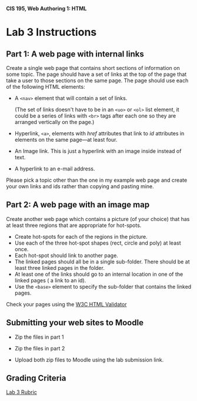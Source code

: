**CIS 195, Web Authoring 1: HTML**

# Lab 3 Instructions



## Part 1: A web page with internal links

Create a single web page that contains short sections of information on some topic. The page should have a set of links at the top of the page that take a user to those sections on the same page. The page should use each of the following HTML elements:

- A `<nav>` element that will contain a set of links. 

  (The set of links doesn't have to be in an `<uo>` or `<ol>` list element, it could be a series of links with `<br>` tags after each one so they are arranged vertically on the page.)

- Hyperlink, `<a>`, elements with *href* attributes that link to *id* attributes in elements on the same page&mdash;at least four.

- An Image link. This is just a hyperlink with an image inside instead of text.

- A hyperlink to an e-mail address.

Please pick a topic other than the one in my example web page and create your own links and ids rather than copying and pasting mine.

## Part 2: A web page with an image map

Create another web page which contains a picture (of your choice) that has at least three regions that are appropriate for hot-spots.  

- Create hot-spots for each of the regions in the picture. 
- Use each of the three hot-spot shapes (rect, circle and poly) at least once.
- Each hot-spot should link to another page.
- The linked pages should all be in a single sub-folder. There should be at least three linked pages in the folder.
- At least one of the links should go to an internal location in one of the linked pages ( a link to an id).
- Use the `<base>` element to specify the sub-folder that contains the linked pages.

Check your pages using the [W3C HTML Validator](https://validator.w3.org)  



## Submitting your web sites to Moodle

- Zip the files in part 1

- Zip the files in part 2

- Upload both zip files to Moodle using the lab submission link.

## Grading Criteria
[Lab 3 Rubric](Lab3Rubric-CIS195.htm)

  




